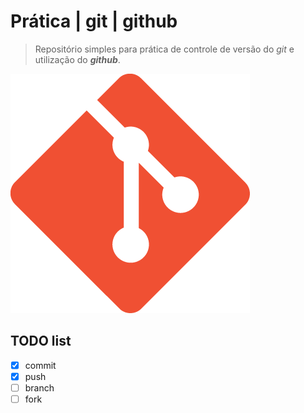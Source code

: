 <link rel="stylesheet" href="css/style.css">

# Prática | git | github

> Repositório simples para prática de controle de versão do _git_ e utilização do **_github_**.

![Git Logo](img/git-logo.png "Git Logo")

## TODO list

- [x] commit
- [x] push
- [ ] branch
- [ ] fork